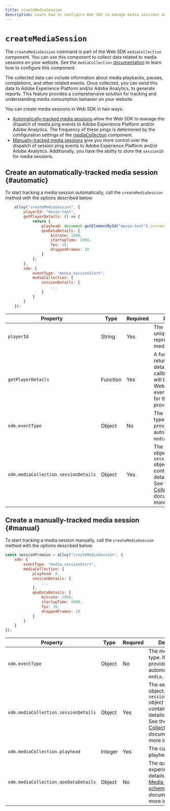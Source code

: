 ```yaml
---
title: createMediaSession
description: Learn how to configure Web SDK to manage media sessions automatically
---
```


# `createMediaSession`

The `createMediaSession` command is part of the Web SDK `mediaCollection` component. You can use this component to collect data related to media sessions on your website. See the `mediaCollection` [documentation](configure/mediacollection.md) to learn how to configure this component.

The collected data can include information about media playbacks, pauses, completions, and other related events. Once collected, you can send this data to Adobe Experience Platform and/or Adobe Analytics, to generate reports. This feature provides a comprehensive solution for tracking and understanding media consumption behavior on your website.

You can create media sessions in Web SDK in two ways:

* [Automatically-tracked media sessions](#automatic) allow the Web SDK to manage the dispatch of media ping events to Adobe Experience Platform and/or Adobe Analytics. The frequency of these pings is determined by the configuration settings of the [mediaCollection](../configure/mediacollection.md) component.
* [Manually-tracked media sessions](#manual) give you more control over the dispatch of session ping events to Adobe Experience Platform and/or Adobe Analytics. Additionally, you have the ability to store the `sessionID` for media sessions.

## Create an automatically-tracked media session {#automatic}

To start tracking a media session automatically, call the `createMediaSession` method with the options described below:

```javascript
    alloy("createMediaSession", {
        playerId: "movie-test",
        getPlayerDetails: () => {
            return {
                playhead: document.getElementById("movie-test").currentTime,
                qoeDataDetails: {
                    bitrate: 1000,
                    startupTime: 1000,
                    fps: 30,
                    droppedFrames: 10
                }
            };
        },
        xdm: {
            eventType: "media.sessionStart",
            mediaCollection: {
                sessionDetails: {
                    ...
                }
            }
        }
    });
```

|Property | Type | Required | Description |
|---------|----------|---------|---------|
| `playerId` | String | Yes | The player ID, an unique identifier representing the media session.|
| `getPlayerDetails` | Function | Yes | A function that returns the player details. This callback function will be called by the Web SDK before every media event for the `playerId` provided. |
| `xdm.eventType ` | Object | No | The media event type. If not provided, this is automatically set to `media.sessionStart`. |
| `xdm.mediaCollection.sessionDetails` | Object | Yes| The session details object. The `sessionDetails` object should contain the session details properties. See the [Media Collection schema](../../../xdm/data-types/media-collection-details.md) documentation for more information.|


## Create a manually-tracked media session {#manual}

To start tracking a media session manually, call the `createMediaSession` method with the options described below:

```javascript
const sessionPromise = alloy("createMediaSession", {
    xdm: {
        eventType: "media.sessionStart",
        mediaCollection: {
            playhead: 0,
            sessionDetails: {
                ...
            },
            qoeDataDetails: {
                bitrate: 1000,
                startupTime: 1000,
                fps: 30,
                droppedFrames: 10
            }
        }
    }
});
```

|Property | Type | Requred | Description |
|---------|----------|---------|---------|
| `xdm.eventType` | Object  | No | The media event type. If not provided, it is automatically set to `media.sessionStart`. |
| `xdm.mediaCollection.sessionDetails` | Object  | Yes | The session details object. The `sessionDetails` object should contain the session details properties. See the [Media Collection schema](../../../xdm/data-types/media-collection-details.md) documentation for more information. |
| `xdm.mediaCollection.playhead` | Integer | Yes | The current playhead. |
| `xdm.mediaCollection.qoeDataDetails` | Object  | No | The quality of experience data details. See the [Media Collection schema](../../../xdm/data-types/media-collection-details.md) documentation for more information. |
